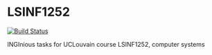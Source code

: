 # LSINF1252
[![Build Status](https://travis-ci.org/UCL-INGI/LSINF1252.svg?branch=master)](https://travis-ci.org/UCL-INGI/LSINF1252)

INGInious tasks for UCLouvain course LSINF1252, computer systems